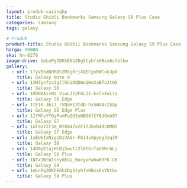 ```yaml
---
layout: produk-casinghp
title: Studio Ghibli Bookmarks Samsung Galaxy S9 Plus Case
categories: samsung
tags: galaxy

# Produk
product-title: Studio Ghibli Bookmarks Samsung Galaxy S9 Plus Case
harga: 90000
sku: hn-0276
image-drive: 1eLnPg3DKhE6b2DgStyhfxHBxx6sYbtbo
gallery:
  - url: 1TyVB5dQHRDhZM3j0rjXQECgsRWCxk3pX
    title: Galaxy Note 8
  - url: 1XH7pn7zv2gtlhhiOODWu1HoXaBTvJtOS
    title: Galaxy S6
  - url: 1KRNXAisNz_ViwLJ1ZF6L2E-kvlnXoLis
    title: Galaxy S6 Edge
  - url: 1tE1K-36i7_rVQUHI3tdO-hx5WV4sIkGp
    title: Galaxy S6 Edge Plus
  - url: 1IYMfvYYOyPumFoZGSyWBD6fCY6dOnA97
    title: Galaxy S7
  - url: 1ul9v7Zr3q_WY8m4ZvzFI7Jbvb4dc8MBT
    title: Galaxy S7 Edge
  - url: 1xEUkIxNigsDz3AGr-F614vXpyegJzq3M
    title: Galaxy S8
  - url: 14O0pEtajHlBj5wutl2lKtbrfaUXRrALj
    title: Galaxy S8 Plus
  - url: 1NTx1WtW1seydEGu_BucyxEw6w69FK-CB
    title: Galaxy S9
  - url: 1eLnPg3DKhE6b2DgStyhfxHBxx6sYbtbo
    title: Galaxy S9 Plus
---
```

